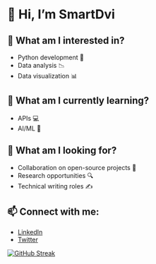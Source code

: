 # 👋 Hi, I’m SmartDvi

## 🧠 **What am I interested in?**
  - Python development 🐍
  - Data analysis 📉
  - Data visualization 📊

## 🌱 **What am I currently learning?**
  - APIs 💻
  - AI/ML 🤖

## 👀 **What am I looking for?**
  - Collaboration on open-source projects 👫
  - Research opportunities 🔍
  - Technical writing roles ✍️

## 📫 **Connect with me:**
  - [LinkedIn](http://www.linkedin.com/in/morituspeters)
  - [Twitter](your-twitter-url)


[![GitHub Streak](https://streak-stats.demolab.com?user=SmartDvi&theme=onedark&hide_border=true)](https://git.io/streak-stats)
